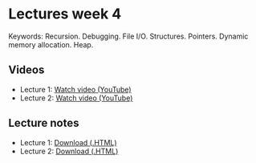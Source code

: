# Lectures week 4

Keywords: Recursion. Debugging. File I/O. Structures. Pointers. Dynamic memory 
allocation. Heap.

## Videos

* Lecture 1: [Watch video (YouTube)](http://www.youtube.com/watch?v=oWDKy0sKFyQ)
* Lecture 2: [Watch video (YouTube)](http://www.youtube.com/watch?v=ZWHUsw6EWPM)

## Lecture notes

* Lecture 1: [Download (.HTML)](http://d2o9nyf4hwsci4.cloudfront.net/2012/fall/lectures/4/notes4m/notes4m.html)
* Lecture 2: [Download (.HTML)](http://d2o9nyf4hwsci4.cloudfront.net/2012/fall/lectures/4/notes4w/notes4w.html)

